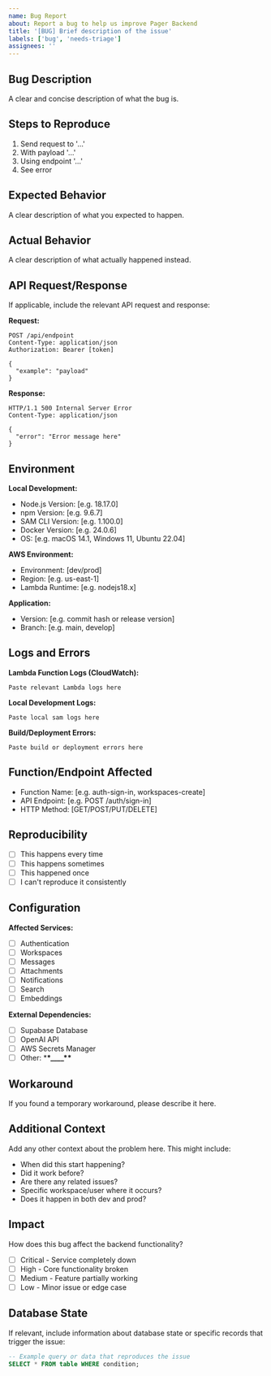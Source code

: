```yaml
---
name: Bug Report
about: Report a bug to help us improve Pager Backend
title: '[BUG] Brief description of the issue'
labels: ['bug', 'needs-triage']
assignees: ''
---
```


## Bug Description

A clear and concise description of what the bug is.

## Steps to Reproduce

1. Send request to '...'
2. With payload '...'
3. Using endpoint '...'
4. See error

## Expected Behavior

A clear description of what you expected to happen.

## Actual Behavior

A clear description of what actually happened instead.

## API Request/Response

If applicable, include the relevant API request and response:

**Request:**

```http
POST /api/endpoint
Content-Type: application/json
Authorization: Bearer [token]

{
  "example": "payload"
}
```

**Response:**

```http
HTTP/1.1 500 Internal Server Error
Content-Type: application/json

{
  "error": "Error message here"
}
```

## Environment

**Local Development:**

- Node.js Version: [e.g. 18.17.0]
- npm Version: [e.g. 9.6.7]
- SAM CLI Version: [e.g. 1.100.0]
- Docker Version: [e.g. 24.0.6]
- OS: [e.g. macOS 14.1, Windows 11, Ubuntu 22.04]

**AWS Environment:**

- Environment: [dev/prod]
- Region: [e.g. us-east-1]
- Lambda Runtime: [e.g. nodejs18.x]

**Application:**

- Version: [e.g. commit hash or release version]
- Branch: [e.g. main, develop]

## Logs and Errors

**Lambda Function Logs (CloudWatch):**

```
Paste relevant Lambda logs here
```

**Local Development Logs:**

```
Paste local sam logs here
```

**Build/Deployment Errors:**

```
Paste build or deployment errors here
```

## Function/Endpoint Affected

- Function Name: [e.g. auth-sign-in, workspaces-create]
- API Endpoint: [e.g. POST /auth/sign-in]
- HTTP Method: [GET/POST/PUT/DELETE]

## Reproducibility

- [ ] This happens every time
- [ ] This happens sometimes
- [ ] This happened once
- [ ] I can't reproduce it consistently

## Configuration

**Affected Services:**

- [ ] Authentication
- [ ] Workspaces
- [ ] Messages
- [ ] Attachments
- [ ] Notifications
- [ ] Search
- [ ] Embeddings

**External Dependencies:**

- [ ] Supabase Database
- [ ] OpenAI API
- [ ] AWS Secrets Manager
- [ ] Other: \***\*\_\_\_\_\*\***

## Workaround

If you found a temporary workaround, please describe it here.

## Additional Context

Add any other context about the problem here. This might include:

- When did this start happening?
- Did it work before?
- Are there any related issues?
- Specific workspace/user where it occurs?
- Does it happen in both dev and prod?

## Impact

How does this bug affect the backend functionality?

- [ ] Critical - Service completely down
- [ ] High - Core functionality broken
- [ ] Medium - Feature partially working
- [ ] Low - Minor issue or edge case

## Database State

If relevant, include information about database state or specific records that trigger the issue:

```sql
-- Example query or data that reproduces the issue
SELECT * FROM table WHERE condition;
```
